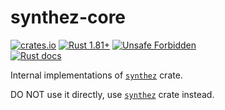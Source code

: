 synthez-core
============

[![crates.io](https://img.shields.io/crates/v/synthez-core.svg "crates.io")](https://crates.io/crates/synthez-core)
[![Rust 1.81+](https://img.shields.io/badge/rustc-1.81+-lightgray.svg "Rust 1.81+")](https://blog.rust-lang.org/2024/09/05/Rust-1.81.0.html)
[![Unsafe Forbidden](https://img.shields.io/badge/unsafe-forbidden-success.svg "Unsafe forbidden")](https://github.com/rust-secure-code/safety-dance)  
[![Rust docs](https://docs.rs/synthez-core/badge.svg "Rust docs")](https://docs.rs/synthez-core)

Internal implementations of [`synthez`] crate.

DO NOT use it directly, use [`synthez`] crate instead.




[`synthez`]: https://docs.rs/synthez
